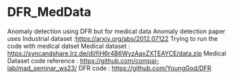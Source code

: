 # DFR_MedData
Anomaly detection using DFR but for medical data
Anomaly detection paper uses Industrial dataset :https://arxiv.org/abs/2012.07122 
Trying to run the code with medical datset
Medical dataset : https://syncandshare.lrz.de/dl/fiH6r4B6WyzAaxZXTEAYCE/data.zip
Medical Dataset code reference : https://github.com/compai-lab/mad_seminar_ws23/
DFR code : https://github.com/YoungGod/DFR
